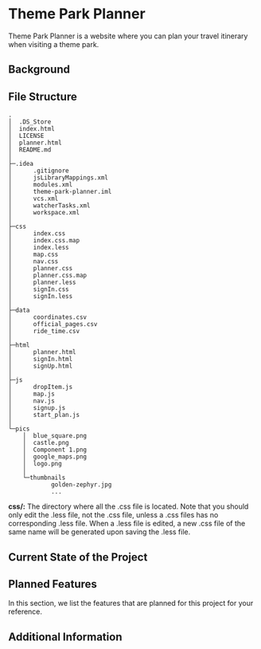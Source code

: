 # Theme Park Planner

Theme Park Planner is a website where you can plan your travel itinerary when visiting a theme park.

## Background


## File Structure

```text
.                                   
│  .DS_Store                          
│  index.html                         
│  LICENSE                            
│  planner.html                       
│  README.md                          
│                                     
├─.idea                               
│      .gitignore                     
│      jsLibraryMappings.xml          
│      modules.xml                    
│      theme-park-planner.iml         
│      vcs.xml                        
│      watcherTasks.xml               
│      workspace.xml                  
│                                     
├─css
│      index.css
│      index.css.map
│      index.less
│      map.css
│      nav.css
│      planner.css
│      planner.css.map
│      planner.less
│      signIn.css
│      signIn.less
│
├─data
│      coordinates.csv
│      official_pages.csv
│      ride_time.csv
│
├─html
│      planner.html
│      signIn.html
│      signUp.html
│
├─js
│      dropItem.js
│      map.js
│      nav.js
│      signup.js
│      start_plan.js
│
└─pics
    │  blue_square.png
    │  castle.png
    │  Component 1.png
    │  google_maps.png
    │  logo.png
    │
    └─thumbnails
            golden-zephyr.jpg
            ...

```

**css/:** The directory where all the .css file is located. Note that you should only edit the .less file, not the .css file, unless a .css files has no corresponding .less file. When a .less file is edited, a new .css file of the same name will be generated upon saving the .less file.

## Current State of the Project



## Planned Features

In this section, we list the features that are planned for this project for your reference.


## Additional Information


